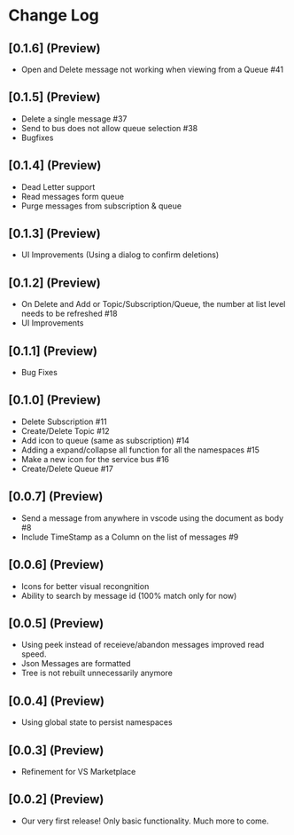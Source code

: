# Change Log

## [0.1.6] (Preview)
- Open and Delete message not working when viewing from a Queue #41

## [0.1.5] (Preview)
- Delete a single message #37
- Send to bus does not allow queue selection #38
- Bugfixes

## [0.1.4] (Preview)
- Dead Letter support
- Read messages form queue
- Purge messages from subscription & queue

## [0.1.3] (Preview)
- UI Improvements (Using a dialog to confirm deletions)

## [0.1.2] (Preview)
- On Delete and Add or Topic/Subscription/Queue, the number at list level needs to be refreshed #18
- UI Improvements

## [0.1.1] (Preview)
- Bug Fixes

## [0.1.0] (Preview)
- Delete Subscription #11
- Create/Delete Topic #12
- Add icon to queue (same as subscription) #14
- Adding a expand/collapse all function for all the namespaces #15
- Make a new icon for the service bus #16 
- Create/Delete Queue #17

## [0.0.7] (Preview)
- Send a message from anywhere in vscode using the document as body #8
- Include TimeStamp as a Column on the list of messages #9

## [0.0.6] (Preview)
- Icons for better visual recongnition
- Ability to search by message id (100% match only for now)

## [0.0.5] (Preview)

- Using peek instead of receieve/abandon messages improved read speed.
- Json Messages are formatted
- Tree is not rebuilt unnecessarily anymore

## [0.0.4] (Preview)

- Using global state to persist namespaces

## [0.0.3] (Preview)

- Refinement for VS Marketplace 

## [0.0.2] (Preview)

- Our very first release! Only basic functionality. Much more to come.
